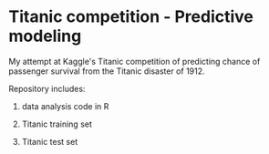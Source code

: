 # Titanic competition -  Predictive modeling

My attempt at Kaggle's Titanic competition of predicting chance of passenger survival from the Titanic disaster of 1912.

Repository includes:

  1. data analysis code in R
  
  2. Titanic training set
  
  3. Titanic test set

